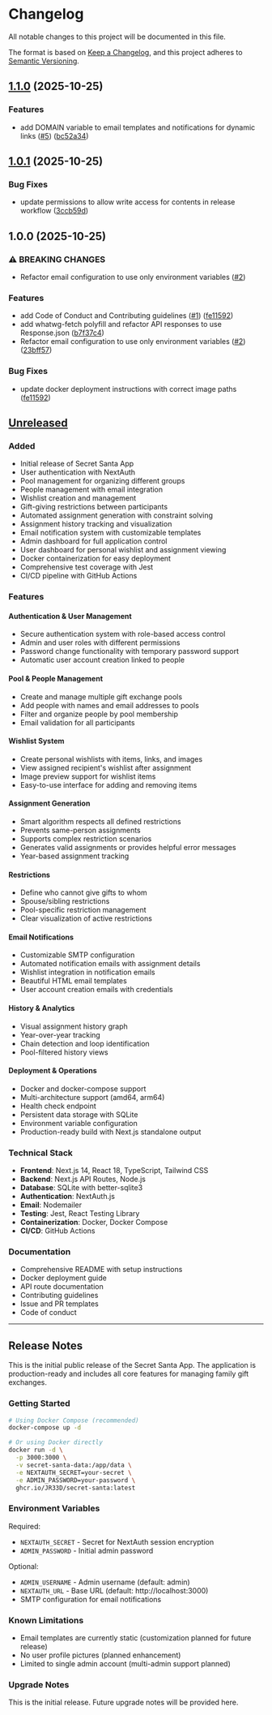 # Changelog

All notable changes to this project will be documented in this file.

The format is based on [Keep a Changelog](https://keepachangelog.com/en/1.0.0/),
and this project adheres to [Semantic Versioning](https://semver.org/spec/v2.0.0.html).

## [1.1.0](https://github.com/JR33D/secret-santa/compare/v1.0.1...v1.1.0) (2025-10-25)


### Features

* add DOMAIN variable to email templates and notifications for dynamic links ([#5](https://github.com/JR33D/secret-santa/issues/5)) ([bc52a34](https://github.com/JR33D/secret-santa/commit/bc52a34c8d40287ce0c577dd8b61c55906003e32))

## [1.0.1](https://github.com/JR33D/secret-santa/compare/v1.0.0...v1.0.1) (2025-10-25)

### Bug Fixes

- update permissions to allow write access for contents in release workflow ([3ccb59d](https://github.com/JR33D/secret-santa/commit/3ccb59db0f38211aee13397228163bc243c6a871))

## 1.0.0 (2025-10-25)

### ⚠ BREAKING CHANGES

- Refactor email configuration to use only environment variables ([#2](https://github.com/JR33D/secret-santa/issues/2))

### Features

- add Code of Conduct and Contributing guidelines ([#1](https://github.com/JR33D/secret-santa/issues/1)) ([fe11592](https://github.com/JR33D/secret-santa/commit/fe11592fc47a0af47c90002d4f41f6442f6d827f))
- add whatwg-fetch polyfill and refactor API responses to use Response.json ([b7f37c4](https://github.com/JR33D/secret-santa/commit/b7f37c400909a223564b26dbc8059a9ca37d064b))
- Refactor email configuration to use only environment variables ([#2](https://github.com/JR33D/secret-santa/issues/2)) ([23bff57](https://github.com/JR33D/secret-santa/commit/23bff577c8ea34bcec17f020ff0d5d5154e80608))

### Bug Fixes

- update docker deployment instructions with correct image paths ([fe11592](https://github.com/JR33D/secret-santa/commit/fe11592fc47a0af47c90002d4f41f6442f6d827f))

## [Unreleased]

### Added

- Initial release of Secret Santa App
- User authentication with NextAuth
- Pool management for organizing different groups
- People management with email integration
- Wishlist creation and management
- Gift-giving restrictions between participants
- Automated assignment generation with constraint solving
- Assignment history tracking and visualization
- Email notification system with customizable templates
- Admin dashboard for full application control
- User dashboard for personal wishlist and assignment viewing
- Docker containerization for easy deployment
- Comprehensive test coverage with Jest
- CI/CD pipeline with GitHub Actions

### Features

#### Authentication & User Management

- Secure authentication system with role-based access control
- Admin and user roles with different permissions
- Password change functionality with temporary password support
- Automatic user account creation linked to people

#### Pool & People Management

- Create and manage multiple gift exchange pools
- Add people with names and email addresses to pools
- Filter and organize people by pool membership
- Email validation for all participants

#### Wishlist System

- Create personal wishlists with items, links, and images
- View assigned recipient's wishlist after assignment
- Image preview support for wishlist items
- Easy-to-use interface for adding and removing items

#### Assignment Generation

- Smart algorithm respects all defined restrictions
- Prevents same-person assignments
- Supports complex restriction scenarios
- Generates valid assignments or provides helpful error messages
- Year-based assignment tracking

#### Restrictions

- Define who cannot give gifts to whom
- Spouse/sibling restrictions
- Pool-specific restriction management
- Clear visualization of active restrictions

#### Email Notifications

- Customizable SMTP configuration
- Automated notification emails with assignment details
- Wishlist integration in notification emails
- Beautiful HTML email templates
- User account creation emails with credentials

#### History & Analytics

- Visual assignment history graph
- Year-over-year tracking
- Chain detection and loop identification
- Pool-filtered history views

#### Deployment & Operations

- Docker and docker-compose support
- Multi-architecture support (amd64, arm64)
- Health check endpoint
- Persistent data storage with SQLite
- Environment variable configuration
- Production-ready build with Next.js standalone output

### Technical Stack

- **Frontend**: Next.js 14, React 18, TypeScript, Tailwind CSS
- **Backend**: Next.js API Routes, Node.js
- **Database**: SQLite with better-sqlite3
- **Authentication**: NextAuth.js
- **Email**: Nodemailer
- **Testing**: Jest, React Testing Library
- **Containerization**: Docker, Docker Compose
- **CI/CD**: GitHub Actions

### Documentation

- Comprehensive README with setup instructions
- Docker deployment guide
- API route documentation
- Contributing guidelines
- Issue and PR templates
- Code of conduct

---

## Release Notes

This is the initial public release of the Secret Santa App. The application is production-ready and includes all core features for managing family gift exchanges.

### Getting Started

```bash
# Using Docker Compose (recommended)
docker-compose up -d

# Or using Docker directly
docker run -d \
  -p 3000:3000 \
  -v secret-santa-data:/app/data \
  -e NEXTAUTH_SECRET=your-secret \
  -e ADMIN_PASSWORD=your-password \
  ghcr.io/JR33D/secret-santa:latest
```

### Environment Variables

Required:

- `NEXTAUTH_SECRET` - Secret for NextAuth session encryption
- `ADMIN_PASSWORD` - Initial admin password

Optional:

- `ADMIN_USERNAME` - Admin username (default: admin)
- `NEXTAUTH_URL` - Base URL (default: http://localhost:3000)
- SMTP configuration for email notifications

### Known Limitations

- Email templates are currently static (customization planned for future release)
- No user profile pictures (planned enhancement)
- Limited to single admin account (multi-admin support planned)

### Upgrade Notes

This is the initial release. Future upgrade notes will be provided here.

[unreleased]: https://github.com/JR33D/secret-santa/compare/v1.0.0...HEAD
